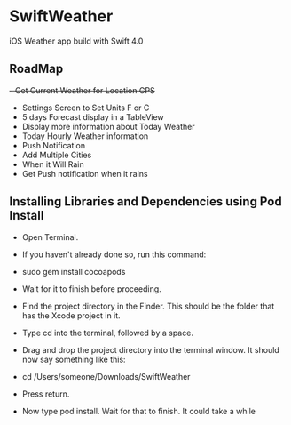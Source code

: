 # SwiftWeather
iOS Weather app build with Swift 4.0


## RoadMap
~~- Get Current Weather for Location GPS~~
- Settings Screen to Set Units F or C  
- 5 days Forecast display in a TableView
- Display more information about Today Weather
- Today Hourly Weather information
- Push Notification
- Add Multiple Cities
- When it Will Rain
- Get Push notification when it rains 



## Installing Libraries and Dependencies using Pod Install 

- Open Terminal.

- If you haven't already done so, run this command:

- sudo gem install cocoapods
- Wait for it to finish before proceeding.

- Find the project directory in the Finder. This should be the folder that has the Xcode project in it.

- Type cd into the terminal, followed by a space.

- Drag and drop the project directory into the terminal window. It should now say something like this:

- cd /Users/someone/Downloads/SwiftWeather
- Press return.

- Now type pod install. Wait for that to finish. It could take a while
